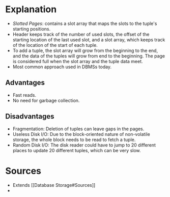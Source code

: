 # Explanation
- *Slotted Pages*: contains a slot array that maps the slots to the tuple's starting positions.
- Header keeps track of the number of used slots, the offset of the starting location of the last used slot, and a slot array, which keeps track of the location of the start of each tuple.
- To add a tuple, the slot array will grow from the beginning to the end, and the data of the tuples will grow from end to the beginning. The page is considered full when the slot array and the tuple data meet.
- Most common approach used in DBMSs today.

## Advantages
- Fast reads.
- No need for garbage collection.

## Disadvantages
- Fragmentation: Deletion of tuples can leave gaps in the pages.
- Useless Disk I/O: Due to the block-oriented nature of non-volatile storage, the whole block needs to be read to fetch a tuple.
- Random Disk I/O: The disk reader could have to jump to 20 different places to update 20 different tuples, which can be very slow.

# Sources
- Extends [[Database Storage#Sources]]
- 